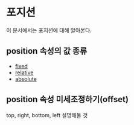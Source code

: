 # 포지션
이 문서에서는 포지션에 대해 알아본다.

## position 속성의 값 종류
+ [fixed]()
+ [relative]()
+ [absolute]()

## position 속성 미세조정하기(offset)
top, right, bottom, left 설명해둘 것